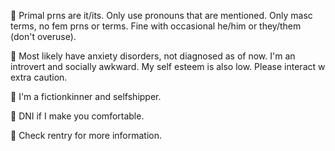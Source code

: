 
🥩 Primal prns are it/its. Only use pronouns that are mentioned. Only masc terms, no fem prns or terms. Fine with occasional he/him or they/them (don't overuse).

🥩 Most likely have anxiety disorders, not diagnosed as of now. I'm an introvert and socially awkward. My self esteem is also low. Please interact w extra caution.

🥩 I'm a fictionkinner and selfshipper.

🥩 DNI if I make you comfortable.

🥩 Check rentry for more information. 




